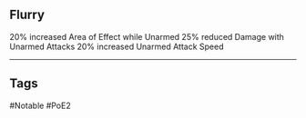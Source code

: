 ## Flurry
20% increased Area of Effect while Unarmed
25% reduced Damage with Unarmed Attacks
20% increased Unarmed Attack Speed

---
## Tags
#Notable
#PoE2
